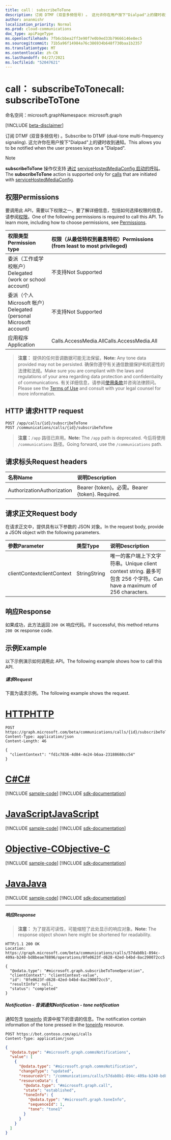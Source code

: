 ```yaml
---
title: call： subscribeToTone
description: 订阅 DTMF (双音多频信号) 。 这允许你在用户按下"Dialpad"上的键时收到通知。
author: ananmishr
localization_priority: Normal
ms.prod: cloud-communications
doc_type: apiPageType
ms.openlocfilehash: 7fb6cbbea2ff3e90f7e0b9ed33b79666146e8ec5
ms.sourcegitcommit: 71b5a96f14984a76c386934b648f730baa1b2357
ms.translationtype: MT
ms.contentlocale: zh-CN
ms.lasthandoff: 04/27/2021
ms.locfileid: "52047621"
---
```

# <a name="call-subscribetotone"></a><span data-ttu-id="4a6ba-104">call： subscribeToTone</span><span class="sxs-lookup"><span data-stu-id="4a6ba-104">call: subscribeToTone</span></span>

<span data-ttu-id="4a6ba-105">命名空间：microsoft.graph</span><span class="sxs-lookup"><span data-stu-id="4a6ba-105">Namespace: microsoft.graph</span></span>

[!INCLUDE [beta-disclaimer](../../includes/beta-disclaimer.md)]

<span data-ttu-id="4a6ba-106">订阅 DTMF (双音多频信号) 。</span><span class="sxs-lookup"><span data-stu-id="4a6ba-106">Subscribe to DTMF (dual-tone multi-frequency signaling).</span></span> <span data-ttu-id="4a6ba-107">这允许你在用户按下"Dialpad"上的键时收到通知。</span><span class="sxs-lookup"><span data-stu-id="4a6ba-107">This allows you to be notified when the user presses keys on a "Dialpad".</span></span>

> [!Note]
> <span data-ttu-id="4a6ba-108">**subscribeToTone** 操作仅支持 [通过](../resources/call.md) [serviceHostedMediaConfig 启动的呼叫](../resources/servicehostedmediaconfig.md)。</span><span class="sxs-lookup"><span data-stu-id="4a6ba-108">The **subscribeToTone** action is supported only for [calls](../resources/call.md) that are initiated with [serviceHostedMediaConfig](../resources/servicehostedmediaconfig.md).</span></span>

## <a name="permissions"></a><span data-ttu-id="4a6ba-109">权限</span><span class="sxs-lookup"><span data-stu-id="4a6ba-109">Permissions</span></span>
<span data-ttu-id="4a6ba-p103">要调用此 API，需要以下权限之一。要了解详细信息，包括如何选择权限的信息，请参阅[权限](/graph/permissions-reference)。</span><span class="sxs-lookup"><span data-stu-id="4a6ba-p103">One of the following permissions is required to call this API. To learn more, including how to choose permissions, see [Permissions](/graph/permissions-reference).</span></span>

| <span data-ttu-id="4a6ba-112">权限类型</span><span class="sxs-lookup"><span data-stu-id="4a6ba-112">Permission type</span></span> | <span data-ttu-id="4a6ba-113">权限（从最低特权到最高特权）</span><span class="sxs-lookup"><span data-stu-id="4a6ba-113">Permissions (from least to most privileged)</span></span> |
| :-------------- | :------------------------------------------ |
| <span data-ttu-id="4a6ba-114">委派（工作或学校帐户）</span><span class="sxs-lookup"><span data-stu-id="4a6ba-114">Delegated (work or school account)</span></span>     | <span data-ttu-id="4a6ba-115">不支持</span><span class="sxs-lookup"><span data-stu-id="4a6ba-115">Not Supported</span></span>        |
| <span data-ttu-id="4a6ba-116">委派（个人 Microsoft 帐户）</span><span class="sxs-lookup"><span data-stu-id="4a6ba-116">Delegated (personal Microsoft account)</span></span> | <span data-ttu-id="4a6ba-117">不支持</span><span class="sxs-lookup"><span data-stu-id="4a6ba-117">Not Supported</span></span>        |
| <span data-ttu-id="4a6ba-118">应用程序</span><span class="sxs-lookup"><span data-stu-id="4a6ba-118">Application</span></span>     | <span data-ttu-id="4a6ba-119">Calls.AccessMedia.All</span><span class="sxs-lookup"><span data-stu-id="4a6ba-119">Calls.AccessMedia.All</span></span>                       |

><span data-ttu-id="4a6ba-120">**注意：** 提供的任何音调数据可能无法保留。</span><span class="sxs-lookup"><span data-stu-id="4a6ba-120">**Note:** Any tone data provided may not be persisted.</span></span> <span data-ttu-id="4a6ba-121">确保你遵守有关通信数据保护和机密性的法律和法规。</span><span class="sxs-lookup"><span data-stu-id="4a6ba-121">Make sure you are compliant with the laws and regulations of your area regarding data protection and confidentiality of communications.</span></span> <span data-ttu-id="4a6ba-122">有关详细信息，请参阅[使用条款](/legal/microsoft-apis/terms-of-use)并咨询法律顾问。</span><span class="sxs-lookup"><span data-stu-id="4a6ba-122">Please see the [Terms of Use](/legal/microsoft-apis/terms-of-use) and consult with your legal counsel for more information.</span></span>
## <a name="http-request"></a><span data-ttu-id="4a6ba-123">HTTP 请求</span><span class="sxs-lookup"><span data-stu-id="4a6ba-123">HTTP request</span></span>
<!-- { "blockType": "ignored" } -->
```http
POST /app/calls/{id}/subscribeToTone
POST /communications/calls/{id}/subscribeToTone
```
> <span data-ttu-id="4a6ba-124">**注意：**`/app` 路径已弃用。</span><span class="sxs-lookup"><span data-stu-id="4a6ba-124">**Note:** The `/app` path is deprecated.</span></span> <span data-ttu-id="4a6ba-125">今后将使用 `/communications` 路径。</span><span class="sxs-lookup"><span data-stu-id="4a6ba-125">Going forward, use the `/communications` path.</span></span>

## <a name="request-headers"></a><span data-ttu-id="4a6ba-126">请求标头</span><span class="sxs-lookup"><span data-stu-id="4a6ba-126">Request headers</span></span>
| <span data-ttu-id="4a6ba-127">名称</span><span class="sxs-lookup"><span data-stu-id="4a6ba-127">Name</span></span>          | <span data-ttu-id="4a6ba-128">说明</span><span class="sxs-lookup"><span data-stu-id="4a6ba-128">Description</span></span>               |
|:--------------|:--------------------------|
| <span data-ttu-id="4a6ba-129">Authorization</span><span class="sxs-lookup"><span data-stu-id="4a6ba-129">Authorization</span></span> | <span data-ttu-id="4a6ba-p106">Bearer {token}。必需。</span><span class="sxs-lookup"><span data-stu-id="4a6ba-p106">Bearer {token}. Required.</span></span> |

## <a name="request-body"></a><span data-ttu-id="4a6ba-132">请求正文</span><span class="sxs-lookup"><span data-stu-id="4a6ba-132">Request body</span></span>
<span data-ttu-id="4a6ba-133">在请求正文中，提供具有以下参数的 JSON 对象。</span><span class="sxs-lookup"><span data-stu-id="4a6ba-133">In the request body, provide a JSON object with the following parameters.</span></span>

| <span data-ttu-id="4a6ba-134">参数</span><span class="sxs-lookup"><span data-stu-id="4a6ba-134">Parameter</span></span>      | <span data-ttu-id="4a6ba-135">类型</span><span class="sxs-lookup"><span data-stu-id="4a6ba-135">Type</span></span>    | <span data-ttu-id="4a6ba-136">说明</span><span class="sxs-lookup"><span data-stu-id="4a6ba-136">Description</span></span> |
|:---------------|:--------|:------------|
| <span data-ttu-id="4a6ba-137">clientContext</span><span class="sxs-lookup"><span data-stu-id="4a6ba-137">clientContext</span></span>  | <span data-ttu-id="4a6ba-138">String</span><span class="sxs-lookup"><span data-stu-id="4a6ba-138">String</span></span>  | <span data-ttu-id="4a6ba-139">唯一的客户端上下文字符串。</span><span class="sxs-lookup"><span data-stu-id="4a6ba-139">Unique client context string.</span></span> <span data-ttu-id="4a6ba-140">最多可包含 256 个字符。</span><span class="sxs-lookup"><span data-stu-id="4a6ba-140">Can have a maximum of 256 characters.</span></span> |

## <a name="response"></a><span data-ttu-id="4a6ba-141">响应</span><span class="sxs-lookup"><span data-stu-id="4a6ba-141">Response</span></span>
<span data-ttu-id="4a6ba-142">如果成功，此方法返回 `200 OK` 响应代码。</span><span class="sxs-lookup"><span data-stu-id="4a6ba-142">If successful, this method returns `200 OK` response code.</span></span>

## <a name="example"></a><span data-ttu-id="4a6ba-143">示例</span><span class="sxs-lookup"><span data-stu-id="4a6ba-143">Example</span></span>
<span data-ttu-id="4a6ba-144">以下示例演示如何调用此 API。</span><span class="sxs-lookup"><span data-stu-id="4a6ba-144">The following example shows how to call this API.</span></span>

##### <a name="request"></a><span data-ttu-id="4a6ba-145">请求</span><span class="sxs-lookup"><span data-stu-id="4a6ba-145">Request</span></span>
<span data-ttu-id="4a6ba-146">下面为请求示例。</span><span class="sxs-lookup"><span data-stu-id="4a6ba-146">The following example shows the request.</span></span>


# <a name="http"></a>[<span data-ttu-id="4a6ba-147">HTTP</span><span class="sxs-lookup"><span data-stu-id="4a6ba-147">HTTP</span></span>](#tab/http)
<!-- {
  "blockType": "request",
  "name": "call-subscribeToTone"
}-->
```http
POST https://graph.microsoft.com/beta/communications/calls/{id}/subscribeToTone
Content-Type: application/json
Content-Length: 46

{
  "clientContext": "fd1c7836-4d84-4e24-b6aa-23188688cc54"
}
```
# <a name="c"></a>[<span data-ttu-id="4a6ba-148">C#</span><span class="sxs-lookup"><span data-stu-id="4a6ba-148">C#</span></span>](#tab/csharp)
[!INCLUDE [sample-code](../includes/snippets/csharp/call-subscribetotone-csharp-snippets.md)]
[!INCLUDE [sdk-documentation](../includes/snippets/snippets-sdk-documentation-link.md)]

# <a name="javascript"></a>[<span data-ttu-id="4a6ba-149">JavaScript</span><span class="sxs-lookup"><span data-stu-id="4a6ba-149">JavaScript</span></span>](#tab/javascript)
[!INCLUDE [sample-code](../includes/snippets/javascript/call-subscribetotone-javascript-snippets.md)]
[!INCLUDE [sdk-documentation](../includes/snippets/snippets-sdk-documentation-link.md)]

# <a name="objective-c"></a>[<span data-ttu-id="4a6ba-150">Objective-C</span><span class="sxs-lookup"><span data-stu-id="4a6ba-150">Objective-C</span></span>](#tab/objc)
[!INCLUDE [sample-code](../includes/snippets/objc/call-subscribetotone-objc-snippets.md)]
[!INCLUDE [sdk-documentation](../includes/snippets/snippets-sdk-documentation-link.md)]

# <a name="java"></a>[<span data-ttu-id="4a6ba-151">Java</span><span class="sxs-lookup"><span data-stu-id="4a6ba-151">Java</span></span>](#tab/java)
[!INCLUDE [sample-code](../includes/snippets/java/call-subscribetotone-java-snippets.md)]
[!INCLUDE [sdk-documentation](../includes/snippets/snippets-sdk-documentation-link.md)]

---


##### <a name="response"></a><span data-ttu-id="4a6ba-152">响应</span><span class="sxs-lookup"><span data-stu-id="4a6ba-152">Response</span></span>

> <span data-ttu-id="4a6ba-153">**注意：** 为了提高可读性，可能缩短了此处显示的响应对象。</span><span class="sxs-lookup"><span data-stu-id="4a6ba-153">**Note:** The response object shown here might be shortened for readability.</span></span>

<!-- {
  "blockType": "response",
  "name": "call-subscribeToTone",
  "truncated": true,
  "@odata.type": "microsoft.graph.subscribeToToneOperation"
} -->
```http
HTTP/1.1 200 OK
Location: https://graph.microsoft.com/beta/communications/calls/57dab8b1-894c-409a-b240-bd8beae78896/operations/0fe0623f-d628-42ed-b4bd-8ac290072cc5

{
  "@odata.type": "#microsoft.graph.subscribeToToneOperation",
  "clientContext": "clientContext-value",
  "id": "0fe0623f-d628-42ed-b4bd-8ac290072cc5",
  "resultInfo": null,
  "status": "completed"
}
```


##### <a name="notification---tone-notification"></a><span data-ttu-id="4a6ba-154">Notification - 音调通知</span><span class="sxs-lookup"><span data-stu-id="4a6ba-154">Notification - tone notification</span></span>

<span data-ttu-id="4a6ba-155">通知包含 [toneinfo](../resources/toneinfo.md) 资源中按下的音调的信息。</span><span class="sxs-lookup"><span data-stu-id="4a6ba-155">The notification contain information of the tone pressed in the [toneinfo](../resources/toneinfo.md) resource.</span></span>

```http
POST https://bot.contoso.com/api/calls
Content-Type: application/json
```

<!-- {
  "blockType": "example",
  "@odata.type": "microsoft.graph.commsNotifications"
}-->
```json
{
  "@odata.type": "#microsoft.graph.commsNotifications",
  "value": [
    {
      "@odata.type": "#microsoft.graph.commsNotification",
      "changeType": "updated",
      "resourceUrl": "/communications/calls/57dab8b1-894c-409a-b240-bd8beae78896",
      "resourceData": {
        "@odata.type": "#microsoft.graph.call",
        "state": "established",
        "toneInfo": {
          "@odata.type": "#microsoft.graph.toneInfo",
          "sequenceId": 1,
          "tone": "tone1"
        }
      }
    }
  ]
}
```

<!-- uuid: 8fcb5dbc-d5aa-4681-8e31-b001d5168d79
2015-10-25 14:57:30 UTC -->
<!--
{
  "type": "#page.annotation",
  "description": "call: subscribeToTone",
  "keywords": "",
  "section": "documentation",
  "tocPath": "",
  "suppressions": [
  ]
}
-->
